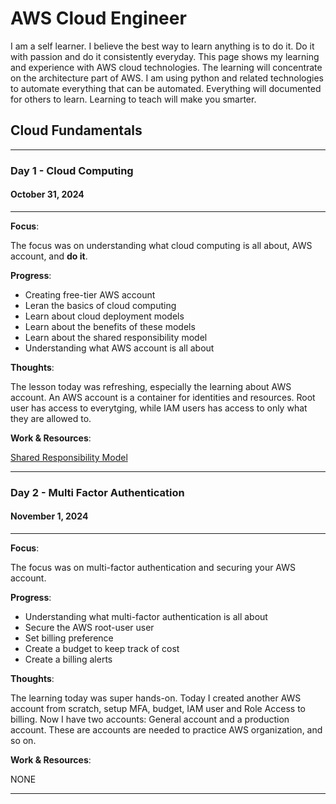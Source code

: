 # AWS Cloud Engineer

I am a self learner. I believe the best way to learn anything is to do it. Do it with passion and do it consistently everyday. This page shows my learning and experience with AWS cloud technologies. The learning will concentrate on the architecture part of AWS. I am using python and related technologies to automate everything that can be automated. Everything will documented for others to learn. Learning to teach will make you smarter.

## Cloud Fundamentals

---

### Day 1 - Cloud Computing

#### October 31, 2024

---

**Focus**: 

The focus was on understanding what cloud computing is all about, AWS account, and **do it**.

**Progress**:

- Creating free-tier AWS account
- Leran the basics of cloud computing
- Learn about cloud deployment models
- Learn about the benefits of these models
- Learn about the shared responsibility model
- Understanding what AWS account is all about

**Thoughts**:

The lesson today was refreshing, especially the learning about AWS account. An AWS account is a container for identities and resources. Root user has access to everytging, while IAM users has access to only what they are allowed to. 

**Work & Resources**:

[Shared Responsibility Model](https://aws.amazon.com/compliance/shared-responsibility-model/)

---

### Day 2 - Multi Factor Authentication

#### November 1, 2024

---

**Focus**: 

The focus was on multi-factor authentication and securing your AWS account.

**Progress**:

- Understanding what multi-factor authentication is all about
- Secure the AWS root-user user
- Set billing preference
- Create a budget to keep track of cost
- Create a billing alerts 

**Thoughts**:

The learning today was super hands-on. Today I created another AWS account from scratch, setup MFA, budget, IAM user and Role Access to billing. Now I have two accounts: General account and a production account. These are accounts are needed to practice AWS organization, and so on. 

**Work & Resources**:

NONE

---